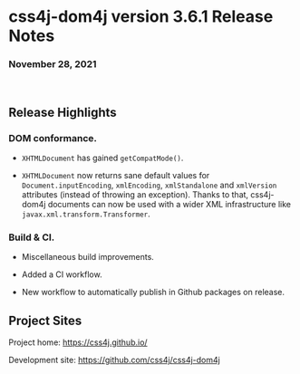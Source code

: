 # css4j-dom4j version 3.6.1 Release Notes

### November 28, 2021

<br/>

## Release Highlights

### DOM conformance.

  - `XHTMLDocument` has gained `getCompatMode()`.

  - `XHTMLDocument` now returns sane default values for `Document.inputEncoding`,
    `xmlEncoding`, `xmlStandalone` and `xmlVersion` attributes (instead of throwing an
    exception). Thanks to that, css4j-dom4j documents can now be used with a
    wider XML infrastructure like `javax.xml.transform.Transformer`.

### Build & CI.

  - Miscellaneous build improvements.

  - Added a CI workflow.

  - New workflow to automatically publish in Github packages on release.


## Project Sites

Project home: https://css4j.github.io/

Development site: https://github.com/css4j/css4j-dom4j
